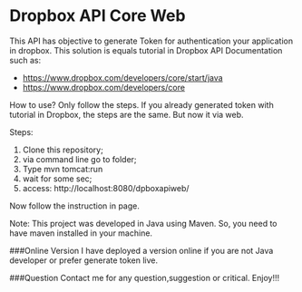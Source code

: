 Dropbox API Core Web
===========

This API has objective to generate Token for authentication your application in dropbox. This solution is equals tutorial in  Dropbox API Documentation such as:
* https://www.dropbox.com/developers/core/start/java
* https://www.dropbox.com/developers/core

How to use? 
Only follow the steps. If you already generated token  with tutorial in Dropbox, the steps are the same. But now it via web. 

Steps:
1. Clone this repository; 
2. via command line go to folder;
3.  Type mvn tomcat:run 
4.  wait for some sec; 
5.  access: http://localhost:8080/dpboxapiweb/

Now follow the instruction in page. 

Note: This project was developed in Java using Maven. So, you need to have maven installed in your machine. 

###Online Version 
I have deployed a version online if you are not Java developer or prefer generate token live. 

###Question
Contact me for any question,suggestion or critical. 
Enjoy!!!
